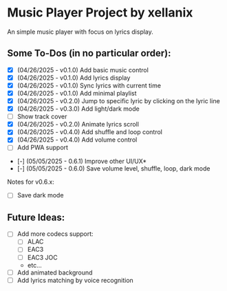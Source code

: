 # Music Player Project by xellanix
An simple music player with focus on lyrics display.

## Some To-Dos (in no particular order):
- [x] (04/26/2025 - v0.1.0) Add basic music control
- [x] (04/26/2025 - v0.1.0) Add lyrics display
- [x] (04/26/2025 - v0.1.0) Sync lyrics with current time
- [x] (04/26/2025 - v0.1.0) Add minimal playlist
- [x] (04/26/2025 - v0.2.0) Jump to specific lyric by clicking on the lyric line
- [x] (04/26/2025 - v0.3.0) Add light/dark mode
- [ ] Show track cover
- [x] (04/26/2025 - v0.2.0) Animate lyrics scroll
- [x] (04/26/2025 - v0.4.0) Add shuffle and loop control
- [x] (04/26/2025 - v0.4.0) Add volume control
- [ ] Add PWA support
- [-] (05/05/2025 - 0.6.1) Improve other UI/UX*
- [-] (05/05/2025 - 0.6.0) Save volume level, shuffle, loop, dark mode

Notes for v0.6.x:
- [ ] Save dark mode

## Future Ideas:
- [ ] Add more codecs support:
  - [ ] ALAC
  - [ ] EAC3
  - [ ] EAC3 JOC
  - etc...
- [ ] Add animated background
- [ ] Add lyrics matching by voice recognition
